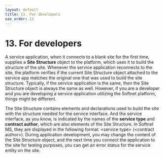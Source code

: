```yaml
---
layout: default
title: 13. For developers
nav_order: 13
---
```


# 13. For developers

A service application, when it connects to a blank site for the first time, supplies a **Site Structure** object to the platform, which uses it to build the structure of the site. Whenever the service application reconnects to the site, the platform verifies if the current Site Structure object attached to the service app matches the original one that was used to build the site structure. Typically, if the service application is the same, then the Site Structure object is always the same as well. However, if you are a developer and you are developing a service application utilizing the Softnet platform, things might be different.  

The Site Structure contains elements and declarations used to build the site with the structure needed for the service interface. And the service interface, as you know, is indicated by the names of the **service type** and **contract author**, which are also elements of the Site Structure. In Softnet MS, they are displayed in the following format: &lt;<span class="text-st">service type</span>&gt; (&lt;<span class="text-st">contract author</span>&gt;). During application development, you may change the content of the Site Structure object, and the next time you connect the application to the site for testing purposes, you can get an error status for the service entity on the site. 